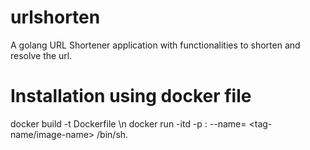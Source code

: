 # urlshorten
A golang URL Shortener application with functionalities to shorten and resolve the url.

# Installation using docker file
docker build -t <tag-name> Dockerfile \n
docker run -itd -p <some-port>:<container-port> --name=<container-name> <tag-name/image-name> /bin/sh.
